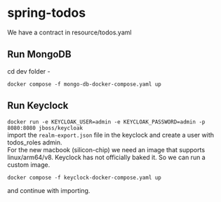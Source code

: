 # spring-todos

We have a contract in resource/todos.yaml

## Run MongoDB 
cd dev folder -
 ```
 docker compose -f mongo-db-docker-compose.yaml up
```

## Run Keyclock
`docker run -e KEYCLOAK_USER=admin -e KEYCLOAK_PASSWORD=admin -p 8080:8080 jboss/keycloak`\
import the `realm-export.json` file in the keyclock and create a user with todos_roles
admin.\
For the new macbook (silicon-chip) we need an image that supports linux/arm64/v8. 
Keyclock has not officially baked it. So we can run
a custom image.
```shell
docker compose -f keyclock-docker-compose.yaml up
```
and continue with importing.




